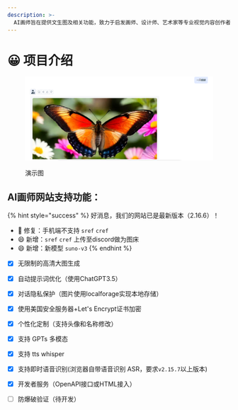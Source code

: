 ```yaml
---
description: >-
  AI画师旨在提供文生图及相关功能，致力于启发画师、设计师、艺术家等专业视觉内容创作者的灵感，辅助其进行艺术创作，还能为媒体、作者等文字内容创作者提供高质量、高效率的配图。同时为大众用户提供了一个零门槛绘画创作平台，让每个人都能展现个性化格调，享受艺术创作的乐趣。
---
```


# 😀 项目介绍

<figure><img src=".gitbook/assets/QQ拼音截图20240322203130.png" alt=""><figcaption><p>演示图</p></figcaption></figure>

## AI画师网站支持功能：

{% hint style="success" %}
好消息，我们的网站已是最新版本（2.16.6）！

* 🐞 修复：手机端不支持 `sref` `cref`
* 😄 新增：`sref` `cref` 上传至discord做为图床
* 😄 新增：新模型 `suno-v3`
{% endhint %}

* [x] 无限制的高清大图生成
* [x] 自动提示词优化（使用ChatGPT3.5）
* [x] 对话隐私保护（图片使用localforage实现本地存储）
* [x] 使用美国安全服务器+Let's Encrypt证书加密
* [x] 个性化定制（支持头像和名称修改）
* [x] 支持 GPTs 多模态
* [x] 支持 tts whisper
* [x] 支持即时语音识别(浏览器自带语音识别 ASR，要求`v2.15.7`以上版本)&#x20;
* [x] 开发者服务（OpenAPI接口或HTML接入）
* [ ] 防爆破验证（待开发）



